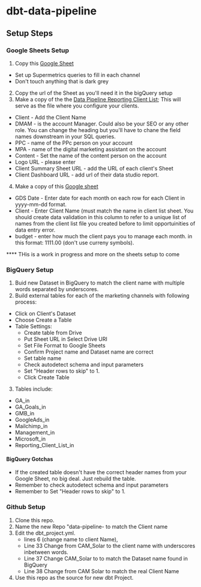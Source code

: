 # dbt-data-pipeline

## Setup Steps


### Google Sheets Setup
1. Copy this [Google Sheet](https://docs.google.com/spreadsheets/d/1EfFQGhvpjnEb5wUB3dRHQPNEwZq55w9rEAIqmejV92I/copy)
  * Set up Supermetrics queries to fill in each channel
  * Don't touch anything that is dark grey
2. Copy the url of the Sheet as you'll need it in the bigQuery setup
3. Make a copy of the the [Data Pipeline Reporting Client List](https://docs.google.com/spreadsheets/d/1JBsXYUCLM9qQ18pdXLH4pOpmra7nRtUVFsTmsKvLWOQ/copy);  This will serve as the file where you configure your clients.
  * Client - Add the Client Name
  * DMAM - is the account Manager.  Could also be your SEO or any other role.  You can change the heading but you'll have to chane the field names downstream in your SQL queries.
  * PPC - name of the PPc person on your account
  * MPA - name of the digital marketing assistant on the account
  * Content - Set the name of the content person on the account
  * Logo URL - please enter
  * Client Summary Sheet URL - add the URL of each client's Sheet
  * Client Dashboard URL - add url of their data studio report.
4. Make a copy of this [Google sheet](https://docs.google.com/spreadsheets/d/1PkOV-AzmeuVxmWAEaFRvj7dLUz7UTpCSiS4EDEERPVw/copy)
  * GDS Date - Enter date for each month on each row for each Client in yyyy-mm-dd format.
  * Client - Enter Client Name (must match the name in client list sheet.  You should create data validation in this column to refer to a unique list of names from the client list file you created before to limit opportuinities of data entry error.
  * budget - enter how much the client pays you to manage each month.  in this format: 1111.00 (don't use curreny symbols).

**** THis is a work in progress and more on the sheets setup to come 

### BigQuery Setup
1. Buid new Dataset in BigQuery to match the client name with multiple words separated by underscores.
2. Build external tables for each of the marketing channels with following process:
  * Click on Client's Dataset
  * Choose Create a Table
  * Table Settings:
    * Create table from Drive
    * Put Sheet URL in Select Drive URI
    * Set File Format to Google Sheets
    * Confirm Project name and Dataset name are correct
    * Set table name
    * Check autodetect schema and input parameters
    * Set "Header rows to skip" to 1.
    * Click Create Table
3. Tables include:
  * GA_in
  * GA_Goals_in
  * GMB_in
  * GoogleAds_in
  * Mailchimp_in
  * Management_in
  * Microsoft_in
  * Reporting_Client_List_in

#### BigQuery Gotchas
* If the created table doesn't have the correct header names from your Google Sheet, no big deal.  Just rebuild the table.
* Remember to check autodetect schema and input parameters
* Remember to Set "Header rows to skip" to 1.

### Github Setup
1. Clone this repo.
2. Name the new Repo "data-pipeline-<clientname> to match the Client name 
3. Edit the dbt_project.yml.
   * lines 6 (change name to client Name), 
   * Line 33 Change from CAM_Solar to the client name with underscores inbetween words.
   * Line 37 Change CAM_Solar to to match the Dataset name found in BigQuery
   * Line 38 Change from CAM Solar to match the real Client Name
4. Use this repo as the source for new dbt Project.


 
